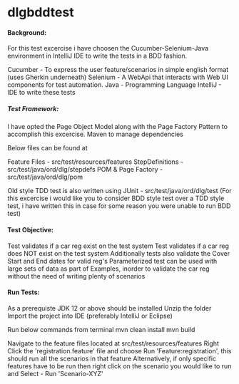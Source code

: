 # dlgbddtest

#### Background:
For this test excercise i have choosen the Cucumber-Selenium-Java environment in IntelliJ IDE to write the tests in a BDD fashion.

Cucumber - To express the user feature/scenarios in simple english format (uses Gherkin underneath)
Selenium - A WebApi that interacts with Web UI components for test automation.
Java - Programming Language
IntelliJ - IDE to write these tests

##### Test Framework:
I have opted the Page Object Model along with the Page Factory Pattern to accomplish this excercise.
Maven to manage dependencies

Below files can be found at

Feature Files -  src/test/resources/features
StepDefinitions -  src/test/java/ord/dlg/stepdefs
POM & Page Factory -  src/test/java/ord/dlg/pom

Old style TDD test is also written using JUnit - src/test/java/ord/dlg/test (For this excercise i would like you to consider BDD style test over a TDD style test, i have written this in case for some reason you were unable to run BDD test)

#### Test Objective:
Test validates if a car reg exist on the test system
Test validates if a car reg does NOT exist on the test system
Additionally tests also validate the Cover Start and End dates for valid reg's
Parameterized test can be used with large sets of data as part of Examples, inorder to validate the car reg without the need of writing plenty of scenarios


#### Run Tests:
As a prerequiste JDK 12 or above should be installed
Unzip the folder
Import the project into IDE (preferably IntelliJ or Eclipse)

Run below commands from terminal
mvn clean install
mvn build

Navigate to the feature files located at src/test/resources/features
Right Click the 'registration.feature' file and choose Run 'Feature:registration', this should run all the scenarios in that feature
Alternatively, if only specific features have to be run then right click on the scenario you would like to run and Select - Run 'Scenario-XYZ'
